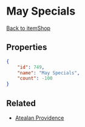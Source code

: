# May Specials

<no description available>

[Back to itemShop](../item-shops.md)

## Properties

```json
{
    "id": 749,
    "name": "May Specials",
    "count": -100
}
```

## Related

- [Atealan Providence](../items/20915-atealan-providence.md)

